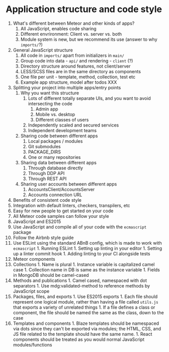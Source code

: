 # Application structure and code style

1. What's different between Meteor and other kinds of apps?
    1. All JavaScript, enables code sharing
    2. Different envrironment: Client vs. server vs. both
    3. Module system is new, but we recommend its use (answer to why `imports/`?)
2. General JavaScript structure
    1. All code in `imports/` apart from initializers in `main/`
    2. Group code into data - `api/` and rendering - `client` (?)
    1. Directory structure around features, not client/server
    2. LESS/SCSS files are in the same directory as components
    3. One file per unit - template, method, collection, test etc
    4. Example app structure, model after todos XXX
3. Splitting your project into multiple apps/entry points
    1. Why you want this structure
        1. Lots of different totally separate UIs, and you want to avoid intersecting the code
            1. Admin app
            2. Mobile vs. desktop
            3. Different classes of users
        2. Independently scaled and secured services
        3. Independent development teams
    2. Sharing code between different apps
        1. Local packages / modules
        2. Git submodules
        3. PACKAGE_DIRS
        4. One or many repositories
    3. Sharing data between different apps
        1. Through database directly
        2. Through DDP API
        3. Through REST API
    4. Sharing user accounts between different apps
        1. AccountsClient/AccountsServer
        2. Accounts connection URL
4. Benefits of consistent code style
  1. Integration with default linters, checkers, transpilers, etc
  2. Easy for new people to get started on your code
  3. All Meteor code samples can follow your style
5. JavaScript and ES2015
  1. Use JavaScript and compile all of your code with the `ecmascript` package
  1. Follow the Airbnb style guide
  2. Use ESLint using the standard ABnB config, which is made to work with `ecmascript`
    1. Running ESLint
    1. Setting up linting in your editor
    1. Setting up a linter commit hook
    1. Adding linting to your CI alongside tests
6. Meteor components
  1. Collections
    1. Name is plural
    1. Instance variable is capitalized camel case
    1. Collection name in DB is same as the instance variable
    1. Fields in MongoDB should be camel-cased
  2. Methods and publications
    1. Camel cased, namespaced with dot separators
    1. Use mdg:validated-method to reference methods by JavaScript scope
  3. Packages, files, and exports
    1. Use ES2015 exports
    1. Each file should represent one logical module, rather than having a file called `utils.js` that exports a variety of unrelated things
    1. If a file defines a class or component, the file should be named the same as the class, down to the case
  4. Templates and components
    1. Blaze templates should be namespaced via dots since they can't be exported via modules; the HTML, CSS, and JS file related to the template should have the same name.
    1. React components should be treated as you would normal JavaScript modules/functions
